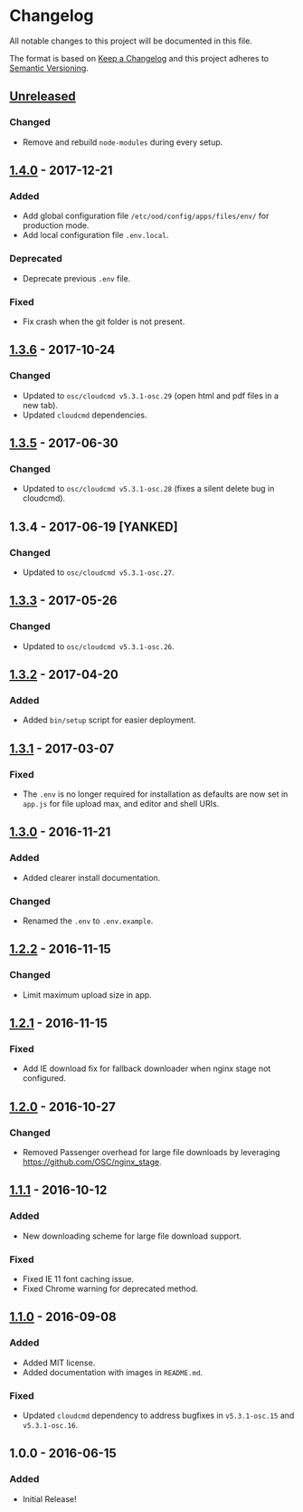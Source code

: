 # Changelog

All notable changes to this project will be documented in this file.

The format is based on [Keep a Changelog](http://keepachangelog.com/en/1.0.0/)
and this project adheres to [Semantic Versioning](http://semver.org/spec/v2.0.0.html).

## [Unreleased]
### Changed
- Remove and rebuild `node-modules` during every setup.

## [1.4.0] - 2017-12-21
### Added
- Add global configuration file `/etc/ood/config/apps/files/env/` for
  production mode.
- Add local configuration file `.env.local`.

### Deprecated
- Deprecate previous `.env` file.

### Fixed
- Fix crash when the git folder is not present.

## [1.3.6] - 2017-10-24
### Changed
- Updated to `osc/cloudcmd v5.3.1-osc.29` (open html and pdf files in a new
  tab).
- Updated `cloudcmd` dependencies.

## [1.3.5] - 2017-06-30
### Changed
- Updated to `osc/cloudcmd v5.3.1-osc.28` (fixes a silent delete bug in
  cloudcmd).

## 1.3.4 - 2017-06-19 [YANKED]
### Changed
- Updated to `osc/cloudcmd v5.3.1-osc.27`.

## [1.3.3] - 2017-05-26
### Changed
- Updated to `osc/cloudcmd v5.3.1-osc.26`.

## [1.3.2] - 2017-04-20
### Added
- Added `bin/setup` script for easier deployment.

## [1.3.1] - 2017-03-07
### Fixed
- The `.env` is no longer required for installation as defaults are now set in
  `app.js` for file upload max, and editor and shell URIs.

## [1.3.0] - 2016-11-21
### Added
- Added clearer install documentation.

### Changed
- Renamed the `.env` to `.env.example`.

## [1.2.2] - 2016-11-15
### Changed
- Limit maximum upload size in app.

## [1.2.1] - 2016-11-15
### Fixed
- Add IE download fix for fallback downloader when nginx stage not configured.

## [1.2.0] - 2016-10-27
### Changed
- Removed Passenger overhead for large file downloads by leveraging
  https://github.com/OSC/nginx_stage.

## [1.1.1] - 2016-10-12
### Added
- New downloading scheme for large file download support.

### Fixed
- Fixed IE 11 font caching issue.
- Fixed Chrome warning for deprecated method.

## [1.1.0] - 2016-09-08
### Added
- Added MIT license.
- Added documentation with images in `README.md`.

### Fixed
- Updated `cloudcmd` dependency to address bugfixes in `v5.3.1-osc.15` and
  `v5.3.1-osc.16`.

## 1.0.0 - 2016-06-15
### Added
- Initial Release!

[Unreleased]: https://github.com/OSC/ood-fileexplorer/compare/v1.4.0...HEAD
[1.4.0]: https://github.com/OSC/ood-fileexplorer/compare/v1.3.6...v1.4.0
[1.3.6]: https://github.com/OSC/ood-fileexplorer/compare/v1.3.5...v1.3.6
[1.3.5]: https://github.com/OSC/ood-fileexplorer/compare/v1.3.3...v1.3.5
[1.3.3]: https://github.com/OSC/ood-fileexplorer/compare/v1.3.2...v1.3.3
[1.3.2]: https://github.com/OSC/ood-fileexplorer/compare/v1.3.1...v1.3.2
[1.3.1]: https://github.com/OSC/ood-fileexplorer/compare/v1.3.0...v1.3.1
[1.3.0]: https://github.com/OSC/ood-fileexplorer/compare/v1.2.2...v1.3.0
[1.2.2]: https://github.com/OSC/ood-fileexplorer/compare/v1.2.1...v1.2.2
[1.2.1]: https://github.com/OSC/ood-fileexplorer/compare/v1.2.0...v1.2.1
[1.2.0]: https://github.com/OSC/ood-fileexplorer/compare/v1.1.1...v1.2.0
[1.1.1]: https://github.com/OSC/ood-fileexplorer/compare/v1.1.0...v1.1.1
[1.1.0]: https://github.com/OSC/ood-fileexplorer/compare/v1.0.0...v1.1.0
